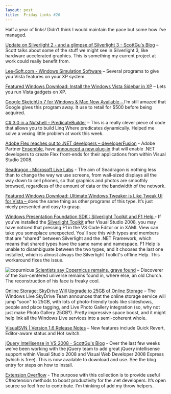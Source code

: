 ```yaml
---
layout: post
title:  Friday Links #26
---
```

Half a year of links! Didn’t think I would maintain the pace but some how I’ve managed.

[Update on Silverlight 2 - and a glimpse of Silverlight 3 - ScottGu's Blog](http://weblogs.asp.net/scottgu/archive/2008/11/16/update-on-silverlight-2-and-a-glimpse-of-silverlight-3.aspx) – Scott talks about some of the stuff we might see in Silverlight 3, like hardware accelerated graphics. This is something my current project at work could really benefit from.

[Lee-Soft.com - Windows Simulation Software](http://www.lee-soft.com/) – Several programs to give you Vista features on your XP system.

[Featured Windows Download: Install the Windows Vista Sidebar in XP](http://lifehacker.com/5089081/install-the-windows-vista-sidebar-in-xp) – Lets you run Vista gadgets on XP.

[Google SketchUp 7 for Windows & Mac Now Available – ](http://www.labnol.org/software/download-google-sketchup-7/5428/)I’m still amazed that Google gives this program away. It use to retail for $500 before being acquired.

[C# 3.0 in a Nutshell – PredicateBuilder](http://www.albahari.com/nutshell/predicatebuilder.aspx) – This is a really clever piece of code that allows you to build Linq Where predicates dynamically. Helped me solve a vexing little problem at work this week.

[Adobe Flex reaches out to .NET developers – developerFusion](http://www.developerfusion.com/news/article/9274/adobe-flex-reaches-out-to-net-developers/) - Adobe Partner [Ensemble](http://www.ensemble.com/), have [announced a new plug-in](http://www.ensemble.com/products/Tofino/index.php) that will enable .NET developers to create Flex front-ends for their applications from within Visual Studio 2008.

[Seadragon : Microsoft Live Labs](http://livelabs.com/seadragon/) - The aim of Seadragon is nothing less than to change the way we use screens, from wall-sized displays all the way down to cell phones, so that graphics and photos are smoothly browsed, regardless of the amount of data or the bandwidth of the network.

[Featured Windows Download: Ultimate Windows Tweaker is Like Tweak UI for Vista – ](http://lifehacker.com/5093039/ultimate-windows-tweaker-is-like-tweak-ui-for-vista)does the same thing as other programs of this type. It’s just nicely presented and easy to grasp.

[Windows Presentation Foundation SDK : Silverlight Toolkit and F1 Help ](http://blogs.msdn.com/wpfsdk/archive/2008/11/19/silverlight-toolkit-and-f1-help.aspx)- If you've installed the [Silverlight Toolkit](http://www.codeplex.com/Silverlight) after Visual Studio 2008, you may have noticed that pressing F1 in the VS Code Editor or in XAML View can take you someplace unexpected. You'll see this with types and members that are "shared" between Silverlight and the .NET Framework, which means that shared types have the same name and namespace. F1 Help is unable to disambiguate between the two types, and it chooses the last one installed, which is almost always the Silverlight Toolkit's offline Help. This workaround fixes the issue.

![copurnicus](/content/images/blog/FridayLinks26_113AC/copurnicus.jpg) [Scientists say Copernicus remains, grave found](http://www.southernledger.com/ap/198640/Scientists_say_Copernicus_remains_grave_found) – Discoverer of the Sun-centered universe remains found in, where else, an old Church. The reconstruction of his face is freaky cool.

[Online Storage: SkyDrive Will Upgrade to 25GB of Online Storage](http://lifehacker.com/5094242/skydrive-will-upgrade-to-25gb-of-online-storage) – The Windows Live SkyDrive Team announces that the online storage service will jump "soon" to 25GB, with lots of photo-friendly tools like slideshows, people and place tagging, and Live Photo Gallery integration (so, why not just make Photo Gallery 25GB?). Pretty impressive space boost, and it might help link all the Windows Live services into a semi-coherent whole.

[VisualSVN | Version 1.6 Release Notes](http://www.visualsvn.com/visualsvn/changes/1.6/) – New features include Quick Revert, Editor-aware status and Hot switch.

[jQuery Intellisense in VS 2008 - ScottGu's Blog](http://weblogs.asp.net/scottgu/archive/2008/11/21/jquery-intellisense-in-vs-2008.aspx) - Over the last few weeks we've been working with the jQuery team to add great jQuery intellisense support within Visual Studio 2008 and Visual Web Developer 2008 Express (which is free). This is now available to download and use. See the blog entry for steps on how to install.

[Extension Overflow](http://www.codeplex.com/extensionoverflow) - The purpose with this collection is to provide useful C#extension methods to boost productivity for the .net developers. It’s open source so feel free to contribute. I’m thinking of add my throw helpers.
